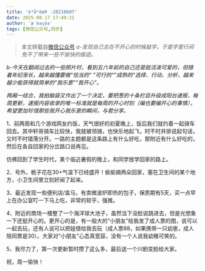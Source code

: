 ```yaml
---
title: 'é³å°éæ¥ -20210607'
date: 2025-08-17 17:49:21
author: 'æ´è±çè±'
tags: [微信公众号,同步]
---
```


> 本文转载自[微信公众号](http://mp.weixin.qq.com/s?__biz=MzU2NTQ2MzA4OQ==&mid=100000653&idx=1&sn=7f91ac5202949f19456f21a706adec45&chksm=7cba12d34bcd9bc55c9f82b9f0791435ad0360082eacbfafefd0f5cf387de7a3d69dcd72eaa6#rd)
*a-发现自己总在不开心的时候敲字，于是字里行间免不了带来一些不愉快的痕迹。*

*b-今天在翻阅过去的一些照片时，看到五六年前的自己还是挺活泼可爱的，但随着年纪渐长，越来越懂要做“恰当的“ ”可行的“”成熟的“选择、行动、分析，越来越少能获得就简单的“我乐意”“我开心”。*

*两厢一结合，我拍脑袋又作出了一个决定，要把葱的十条栏目升级成阳台速报，每周更新，速报内容收录的唯一标准就是每周的开心时刻（编也要编开心的事情），希望更加珍惜那些我开心我乐意的瞬间，与君分享。*

1、前两周和几个游戏网友约饭，天气很好的初夏晚上，饭后我们就约着一起骑车回去。其中轩哥骑车比较快，我就被领骑，也快乐地起飞，时不时并排说起句话，又时不时错落分开。一路的主题都是这条路上有什么好吃，那附近有什么好吃的，然后在各自回家的分岔路口说再见。

仿佛回到了学生时代，某个临近暑假的晚上，和同学放学回家的路上。

2、号外，栀子花在30+气温下已经盛开！偷偷摘两朵回家，塞在卫生间的某个地方，小卫生间里立刻好闻了起来。

3、最近发现一些便利店/盒马，有卖微波炉即热的包子，保质期有5天，买一点早上在办公室叮一下马上吃，非常的软乎，强推。

4、附近的商场一楼整了一个海洋球大池子，虽然当下没脸说跳进去，但是光想象一下还挺开心的。更开心的是，有一般大的“小朋友”给我发了成人票的图，说可以一起去玩，还有人说可以把娃借给我去玩（成人票88，如果携带一只幼崽，成人陪同票是30）。大家对“小朋友”心态真宽容，没有一个人说我幼稚可笑的。

5、我尽力了，第一次更新暂时攒了这么多，最后送一个川剧变脸给大家。

祝，周一愉快！